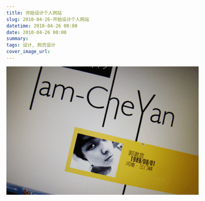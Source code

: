 ```yaml
---
title: 开始设计个人网站
slug: 2010-04-26-开始设计个人网站
datetime: 2010-04-26 00:00
date: 2010-04-26 00:00
summary: 
tags: 设计, 网页设计
cover_image_url: 
---
```

![05150-ii5fjhnw6qp.png](../assets/2020/09/3530524364.png)